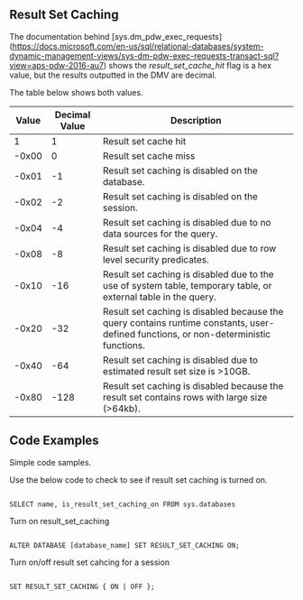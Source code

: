 Result Set Caching
------------

The documentation behind [sys.dm_pdw_exec_requests] (https://docs.microsoft.com/en-us/sql/relational-databases/system-dynamic-management-views/sys-dm-pdw-exec-requests-transact-sql?view=aps-pdw-2016-au7) shows the *result_set_cache_hit* flag is a hex value, but the results outputted in the DMV are decimal.

The table below shows both values.

|Value|	Decimal Value| Description|
|-----|--------------|------------|
|1|1	|Result set cache hit |
|-0x00|0	|Result set cache miss|
|-0x01|-1	|Result set caching is disabled on the database.|
|-0x02|-2	|Result set caching is disabled on the session.|
|-0x04|-4	|Result set caching is disabled due to no data sources for the query.|
|-0x08|-8	|Result set caching is disabled due to row level security predicates.|
|-0x10|-16	|Result set caching is disabled due to the use of system table, temporary table, or external table in the query.|
|-0x20|-32	|Result set caching is disabled because the query contains runtime constants, user-defined functions, or non-deterministic functions.|
|-0x40|-64	|Result set caching is disabled due to estimated result set size is >10GB.|
|-0x80|-128|	Result set caching is disabled because the result set contains rows with large size (>64kb).|


Code Examples
-------
Simple code samples.



Use the below code to check to see if result set caching is turned on.
<pre><code>
SELECT name, is_result_set_caching_on FROM sys.databases
</code></pre>

Turn on result_set_caching
<pre><code>
ALTER DATABASE [database_name] SET RESULT_SET_CACHING ON;
</code></pre>

Turn on/off result set cahcing for a session
<pre><code>
SET RESULT_SET_CACHING { ON | OFF };
</code></pre>


